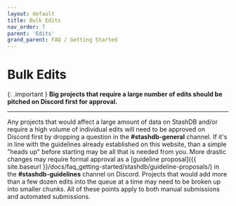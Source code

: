 ```yaml
---
layout: default
title: Bulk Edits
nav_order: 7
parent: 'Edits'
grand_parent: FAQ / Getting Started
---
```


# Bulk Edits

{: .important }
**Big projects that require a large number of edits should be pitched on Discord first for approval.**

---

Any projects that would affect a large amount of data on StashDB and/or require a high volume of individual edits will need to be approved on Discord first by dropping a question in the **#stashdb-general** channel. If it's in line with the guidelines already established on this website, than a simple "heads up" before starting may be all that is needed from you. More drastic changes may require formal approval as a [guideline proposal]({{ site.baseurl }}/docs/faq_getting-started/stashdb/guideline-proposals/) in the **#stashdb-guidelines** channel on Discord. Projects that would add more than a few dozen edits into the queue at a time may need to be broken up into smaller chunks. All of these points apply to both manual submissions and automated submissions.
